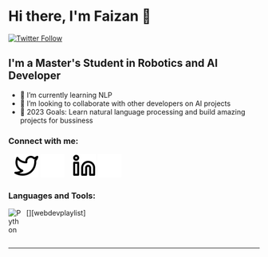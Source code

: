 # Hi there, I'm Faizan 👋 

[![Twitter Follow](https://img.shields.io/twitter/follow/faizan?color=1DA1F2&logo=twitter&style=for-the-badge)](https://twitter.com/EngrFaizan786)

## I'm a Master's Student in Robotics and AI Developer

- 🌱 I’m currently learning NLP 
- 👯 I’m looking to collaborate with other developers on AI projects
- 🥅 2023 Goals: Learn natural language processing and build amazing projects for bussiness 

### Connect with me:

&nbsp;&nbsp;
[![website](./img/twitter-light.svg)](https://twitter.com/EngrFaizan786#gh-light-mode-only)
[![website](./img/twitter-dark.svg)](https://twitter.com/EngrFaizan786#gh-dark-mode-only)
&nbsp;&nbsp;
[![website](./img/linkedin-light.svg)](https://www.linkedin.com/in/muhammad-faizan-artificial-intelligence/#gh-light-mode-only)
[![website](./img/linkedin-dark.svg)](https://www.linkedin.com/in/muhammad-faizan-artificial-intelligence/#gh-dark-mode-only)

### Languages and Tools:
[<img align="left" alt="Python" width="26px" src="https://cdn.jsdelivr.net/gh/devicons/devicon/icons/vscode/vscode-original.svg" style="padding-right:10px;" />][webdevplaylist]

<br />
<br />

---